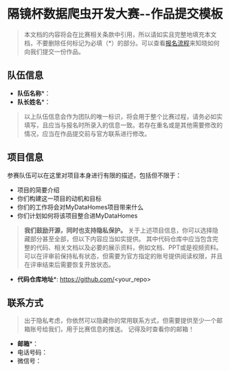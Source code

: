 # 隔镜杯数据爬虫开发大赛--作品提交模板

> 本文档的内容将会在比赛相关条款中引用，所以请如实且完整地填充本文档，不要删除任何标记为必填（*）的部分。可以查看[报名流程](https://mydata.homes)来知晓如何向我们提交一份作品。


## 队伍信息

* **队伍名称***：
* **队长姓名***：

> 以上队伍信息会作为团队的唯一标识，将会用于整个比赛过程，请务必如实填写，且应当与报名时所录入的信息一致。若存在重名或是其他需要修改的情况，应当在作品提交前与官方联系进行修改。


## 项目信息

参赛队伍可以在这里对项目本身进行有限的描述，包括但不限于：
 * 项目的简要介绍
 * 你们构建这一项目的动机和目标
 * 你们的工作将会对MyDataHomes项目带来什么
 * 你们计划如何将该项目整合进MyDataHomes


> **我们鼓励开源，同时也支持隐私保护。**
> 关于上述项目信息，你可以选择隐藏部分甚至全部，但以下内容应当如实提供。
> 其中代码仓库中应当包含完整的代码、相关文档以及必要的展示资料，例如文档、PPT或是视频资料。
> 可以在评审前保持私有状态，但需要为官方指定的账号提供阅读权限，并且在评审结束后需要恢复开放状态。

* **代码仓库地址***: https://github.com/<your_repo> 



## 联系方式
> 出于隐私考虑，你依然可以隐藏你的常用联系方式，但需要提供至少一个邮箱账号给我们，用于比赛信息的推送。
> 记得及时查看你的邮箱！

* **邮箱***：
* 电话号码：
* 微信号：

